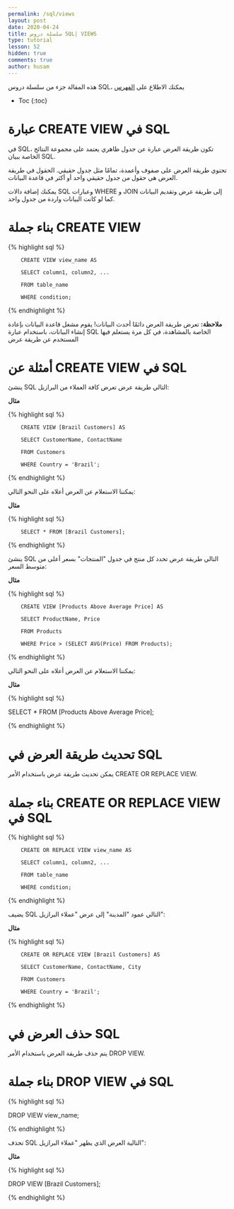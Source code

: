 ```yaml
---
permalink: /sql/views
layout: post
date: 2020-04-24
title: سلسلة دروس SQL| VIEWS
type: tutorial
lesson: 52
hidden: true
comments: true
author: husam
---
```


هذه المقالة جزء من سلسلة دروس SQL، يمكنك الاطلاع على [الفهرس](intro)

* Toc
{:toc}



# عبارة CREATE VIEW في  SQL

في SQL، تكون طريقة العرض عبارة عن جدول ظاهري يعتمد على مجموعة النتائج الخاصة ببيان SQL.

تحتوي طريقة العرض على صفوف وأعمدة، تمامًا مثل جدول حقيقي. الحقول في طريقة العرض هي حقول من جدول حقيقي واحد أو أكثر في قاعدة البيانات.

يمكنك إضافة دالات SQL وعبارات WHERE و JOIN إلى طريقة عرض وتقديم البيانات كما لو كانت البيانات واردة من جدول واحد.

# بناء جملة CREATE VIEW

{% highlight sql %}

		CREATE VIEW view_name AS

		SELECT column1, column2, ...

		FROM table_name

		WHERE condition; 

{% endhighlight %}

**ملاحظة:** تعرض طريقة العرض دائمًا أحدث البيانات! يقوم مشغل قاعدة البيانات بإعادة إنشاء البيانات، باستخدام عبارة SQL الخاصة بالمشاهدة، في كل مرة يستعلم فيها المستخدم عن طريقة عرض
 
# أمثلة عن CREATE VIEW في SQL

ينشئ SQL التالي طريقة عرض تعرض كافة العملاء من البرازيل:

**مثال**

{% highlight sql %}

		CREATE VIEW [Brazil Customers] AS

		SELECT CustomerName, ContactName

		FROM Customers

		WHERE Country = 'Brazil'; 

{% endhighlight %}

يمكننا الاستعلام عن العرض أعلاه على النحو التالي:

**مثال**

{% highlight sql %}

		SELECT * FROM [Brazil Customers]; 


{% endhighlight %}

ينشئ SQL التالي طريقة عرض تحدد كل منتج في جدول "المنتجات" بسعر أعلى من متوسط السعر:

**مثال**

{% highlight sql %}

		CREATE VIEW [Products Above Average Price] AS

		SELECT ProductName, Price

		FROM Products

		WHERE Price > (SELECT AVG(Price) FROM Products); 

{% endhighlight %}

يمكننا الاستعلام عن العرض أعلاه على النحو التالي:

**مثال**

{% highlight sql %}

SELECT * FROM [Products Above Average Price];

{% endhighlight %}

#  تحديث طريقة العرض في SQL

يمكن تحديث طريقة عرض باستخدام الأمر CREATE OR REPLACE VIEW.

# بناء جملة CREATE OR REPLACE VIEW في SQL

{% highlight sql %}

		CREATE OR REPLACE VIEW view_name AS

		SELECT column1, column2, ...

		FROM table_name

		WHERE condition; 

{% endhighlight %}

يضيف SQL التالي عمود "المدينة" إلى عرض "عملاء البرازيل":

**مثال**


{% highlight sql %}

		CREATE OR REPLACE VIEW [Brazil Customers] AS

		SELECT CustomerName, ContactName, City

		FROM Customers

		WHERE Country = 'Brazil'; 

{% endhighlight %}

# حذف العرض في SQL

يتم حذف طريقة العرض باستخدام الأمر DROP VIEW.

# بناء جملة DROP VIEW في SQL

{% highlight sql %}

DROP VIEW view_name;

{% endhighlight %}

تحذف SQL التالية العرض الذي يظهر "عملاء البرازيل":

**مثال**

{% highlight sql %}

DROP VIEW [Brazil Customers];

{% endhighlight %}



